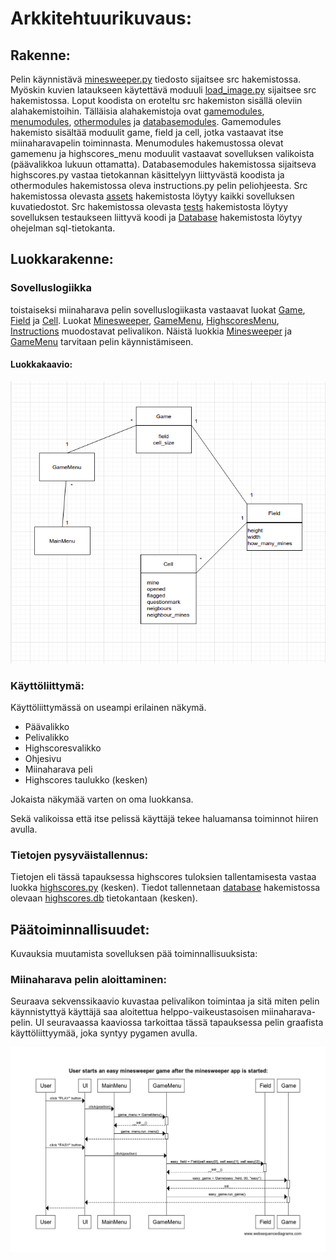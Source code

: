 # Arkkitehtuurikuvaus:
## Rakenne:
Pelin käynnistävä [minesweeper.py](https://github.com/vilkiida/ot-harjoitustyo/blob/master/src/minesweeper.py) tiedosto sijaitsee src hakemistossa. Myöskin kuvien lataukseen käytettävä moduuli [load_image.py](https://github.com/vilkiida/ot-harjoitustyo/blob/master/src/load_image.py) sijaitsee src hakemistossa. Loput koodista on eroteltu src hakemiston sisällä oleviin alahakemistoihin. Tälläisia alahakemistoja ovat [gamemodules](https://github.com/vilkiida/ot-harjoitustyo/tree/master/src/gamemodules), [menumodules](https://github.com/vilkiida/ot-harjoitustyo/tree/master/src/menumodules), [othermodules](https://github.com/vilkiida/ot-harjoitustyo/tree/master/src/othermodules) ja [databasemodules](https://github.com/vilkiida/ot-harjoitustyo/tree/master/src/databasemodules). Gamemodules hakemisto sisältää moduulit game, field ja cell, jotka vastaavat itse miinaharavapelin toiminnasta. Menumodules hakemustossa olevat gamemenu ja highscores_menu moduulit vastaavat sovelluksen valikoista (päävalikkoa lukuun ottamatta). Databasemodules hakemistossa sijaitseva highscores.py vastaa tietokannan käsittelyyn liittyvästä koodista ja othermodules hakemistossa oleva instructions.py pelin peliohjeesta. Src hakemistossa olevasta [assets](https://github.com/vilkiida/ot-harjoitustyo/tree/master/src/assets) hakemistosta löytyy kaikki sovelluksen kuvatiedostot. Src hakemistossa olevasta [tests](https://github.com/vilkiida/ot-harjoitustyo/tree/master/src/tests) hakemistosta löytyy sovelluksen testaukseen liittyvä koodi ja [Database](https://github.com/vilkiida/ot-harjoitustyo/tree/master/src/database) hakemistosta löytyy ohejelman sql-tietokanta.

## Luokkarakenne:

### Sovelluslogiikka
toistaiseksi miinaharava pelin sovelluslogiikasta vastaavat luokat [Game](https://github.com/vilkiida/ot-harjoitustyo/blob/master/src/game.py), [Field](https://github.com/vilkiida/ot-harjoitustyo/blob/master/src/field.py) ja [Cell](https://github.com/vilkiida/ot-harjoitustyo/blob/master/src/cell.py). Luokat [Minesweeper](https://github.com/vilkiida/ot-harjoitustyo/blob/master/src/minesweeper.py), [GameMenu](https://github.com/vilkiida/ot-harjoitustyo/blob/master/src/gamemenu.py), [HighscoresMenu](https://github.com/vilkiida/ot-harjoitustyo/blob/master/src/highscores_menu.py), [Instructions](https://github.com/vilkiida/ot-harjoitustyo/blob/master/src/instructions.py) muodostavat pelivalikon. Näistä luokkia [Minesweeper](https://github.com/vilkiida/ot-harjoitustyo/blob/master/src/minesweeper.py) ja [GameMenu](https://github.com/vilkiida/ot-harjoitustyo/blob/master/src/gamemenu.py) tarvitaan pelin käynnistämiseen.

#### Luokkakaavio:

![Luokkakaavio2](./kuvat/luokkakaavio2.png)

### Käyttöliittymä:
Käyttöliittymässä on useampi erilainen näkymä.
- Päävalikko
- Pelivalikko
- Highscoresvalikko
- Ohjesivu
- Miinaharava peli
- Highscores taulukko (kesken)

Jokaista näkymää varten on oma luokkansa.

Sekä valikoissa että itse pelissä käyttäjä tekee haluamansa toiminnot hiiren avulla.

### Tietojen pysyväistallennus:
Tietojen eli tässä tapauksessa highscores tuloksien tallentamisesta vastaa luokka [highscores.py](https://github.com/vilkiida/ot-harjoitustyo/blob/master/src/highscores.py) (kesken). Tiedot tallennetaan [database](https://github.com/vilkiida/ot-harjoitustyo/tree/master/src/database)  hakemistossa olevaan [highscores.db](https://github.com/vilkiida/ot-harjoitustyo/blob/master/src/database/highscores.db) tietokantaan (kesken).

## Päätoiminnallisuudet:
Kuvauksia muutamista sovelluksen pää toiminnallisuuksista:

### Miinaharava pelin aloittaminen:
Seuraava sekvenssikaavio kuvastaa pelivalikon toimintaa ja sitä miten pelin käynnistyttyä käyttäjä saa aloitettua helppo-vaikeustasoisen miinaharava-pelin. UI seuravaassa kaaviossa tarkoittaa tässä tapauksessa pelin graafista käyttöliittyymää, joka syntyy pygamen avulla.

![Sekvenssikaavio1](./kuvat/sekvenssikaavio1.png)


